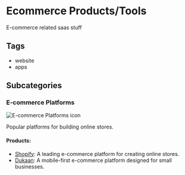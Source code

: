 # Ecommerce Products/Tools

E-commerce related saas stuff

## Tags
- website
- apps

## Subcategories
### E-commerce Platforms
![E-commerce Platforms icon](undefined)

Popular platforms for building online stores.

#### Products:
- [Shopify](https://www.shopify.com/): A leading e-commerce platform for creating online stores.
- [Dukaan](https://dukaan.io/): A mobile-first e-commerce platform designed for small businesses.

